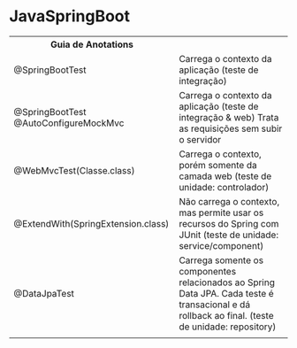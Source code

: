 # JavaSpringBoot

<table>
<tr>
  <th>Guia de Anotations</th>  
</tr>
<tr>
  <td>@SpringBootTest</td>
  <td>Carrega o contexto da aplicação (teste de integração)</td>
</tr>
<tr>
  <td>
    @SpringBootTest
    @AutoConfigureMockMvc  
  </td>
  <td>
    Carrega o contexto da aplicação (teste de integração & web)
    Trata as requisições sem subir o servidor
  </td>
</tr>
<tr>
  <td>@WebMvcTest(Classe.class)</td>
  <td>Carrega o contexto, porém somente da camada web (teste de unidade: controlador)</td>
</tr>
<tr>
  <td>@ExtendWith(SpringExtension.class)</td>
  <td>Não carrega o contexto, mas permite usar os recursos do Spring com JUnit (teste de unidade: service/component)</td>
</tr>
  
<tr>
  <td>@DataJpaTest</td>
  <td>Carrega somente os componentes relacionados ao Spring Data JPA. Cada teste é transacional e dá rollback ao final. (teste de unidade: repository)</td>
</tr>
  
<tr>
  <td></td>
  <td></td>
</tr>	
</table>
